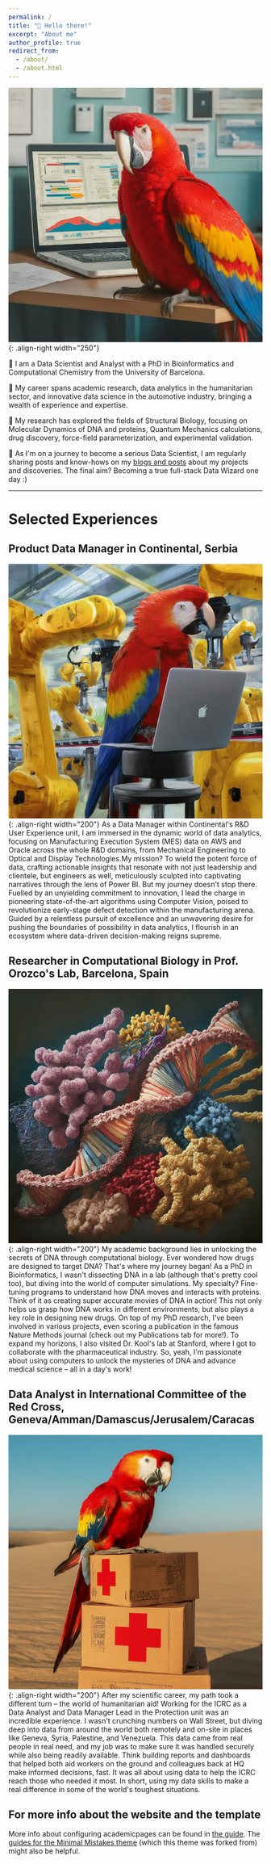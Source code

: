 ```yaml
---
permalink: /
title: "👋 Hello there!"
excerpt: "About me"
author_profile: true
redirect_from: 
  - /about/
  - /about.html
---
```


![Red parrot doing Data Science work](/images/red_parrot_cubicle_2.jfif){: .align-right width="250"}

🦜 I am a Data Scientist and Analyst with a PhD in Bioinformatics and Computational Chemistry from the University of Barcelona.

💼 My career spans academic research, data analytics in the humanitarian sector, and innovative data science in the automotive industry, bringing a wealth of experience and expertise.

🧬 My research has explored the fields of Structural Biology, focusing on Molecular Dynamics of DNA and proteins, Quantum Mechanics calculations, drug discovery, force-field parameterization, and experimental validation.

📝 As I'm on a journey to become a serious Data Scientist, I am regularly sharing posts and know-hows on my [blogs and posts](https://realivanivani.github.io/year-archive/) about my projects and discoveries. The final aim? Becoming a true full-stack Data Wizard one day :)

---

Selected Experiences
======

## Product Data Manager in Continental, Serbia
![A parrot working on a computer with robotic arm](/images/parrot_comp_robot2.jfif){: .align-right width="200"}
As a Data Manager within Continental's R&D User Experience unit, I am immersed in the dynamic world of data analytics, focusing on Manufacturing Execution System (MES) data on AWS and Oracle across the whole R&D domains, from Mechanical Engineering to Optical and Display Technologies.My mission? To wield the potent force of data, crafting actionable insights that resonate with not just leadership and clientele, but engineers as well, meticulously sculpted into captivating narratives through the lens of Power BI. But my journey doesn't stop there. Fuelled by an unyielding commitment to innovation, I lead the charge in pioneering state-of-the-art algorithms using Computer Vision, poised to revolutionize early-stage defect detection within the manufacturing arena. Guided by a relentless pursuit of excellence and an unwavering desire for pushing the boundaries of possibility in data analytics, I flourish in an ecosystem where data-driven decision-making reigns supreme.

## Researcher in Computational Biology in Prof. Orozco's Lab, Barcelona, Spain
![DNA surrounded with proteins](/images/dna_surrounded_proteins.jfif){: .align-right width="200"}
My academic background lies in unlocking the secrets of DNA through computational biology. Ever wondered how drugs are designed to target DNA? That's where my journey began! As a PhD in Bioinformatics, I wasn't dissecting DNA in a lab (although that's pretty cool too), but diving into the world of computer simulations. My specialty? Fine-tuning programs to understand how DNA moves and interacts with proteins. Think of it as creating super accurate movies of DNA in action!  This not only helps us grasp how DNA works in different environments, but also plays a key role in designing new drugs. On top of my PhD research, I've been involved in various projects, even scoring a publication in the famous Nature Methods journal (check out my Publications tab for more!).  To expand my horizons, I also visited Dr. Kool's lab at Stanford, where I got to collaborate with the pharmaceutical industry.  So, yeah, I'm passionate about using computers to unlock the mysteries of DNA and advance medical science – all in a day's work!

## Data Analyst in International Committee of the Red Cross, Geneva/Amman/Damascus/Jerusalem/Caracas
![Red Guacamaya on red cross aid boxes](/images/parrot_on_redcross_boxes.jfif){: .align-right width="200"}
After my scientific career, my path took a different turn – the world of humanitarian aid!  Working for the ICRC as a Data Analyst and Data Manager Lead in the Protection unit was an incredible experience.  I wasn't crunching numbers on Wall Street, but diving deep into data from around the world both remotely and on-site in places like Geneva, Syria, Palestine, and Venezuela.  This data came from real people in real need, and my job was to make sure it was handled securely while also being readily available.  Think building reports and dashboards that helped both aid workers on the ground and colleagues back at HQ make informed decisions, fast.  It was all about using data to help the ICRC reach those who needed it most.  In short, using my data skills to make a real difference in some of the world's toughest situations.




For more info about the website and the template
------
More info about configuring academicpages can be found in [the guide](https://academicpages.github.io/markdown/). The [guides for the Minimal Mistakes theme](https://mmistakes.github.io/minimal-mistakes/docs/configuration/) (which this theme was forked from) might also be helpful.
